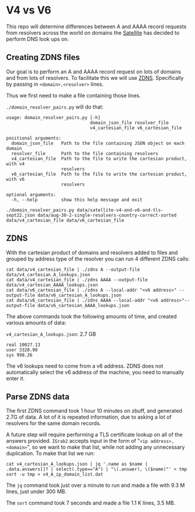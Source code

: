 # V4 vs V6

This repo will determine differences between A and AAAA record requests from
resolvers across the world on domains the
[Satellite](https://censoredplanet.org/projects) has decided to perform DNS look
ups on.

## Creating ZDNS files
Our goal is to perform an A and AAAA record request on lots of domains and from
lots of resolvers. To facilitate this we will use
[ZDNS](https://github.com/zmap/zdns). Specifically by passing in
`<domain>,<resolver>` lines. 

Thus we first need to make a file containing those lines.

`./domain_resolver_pairs.py` will do that:

```
usage: domain_resolver_pairs.py [-h]
                                domain_json_file resolver_file
                                v4_cartesian_file v6_cartesian_file

positional arguments:
  domain_json_file   Path to the file containing JSON object on each domain
  resolver_file      Path to the file containing resolvers
  v4_cartesian_file  Path to the file to write the cartesian product, with v4
                     resolvers
  v6_cartesian_file  Path to the file to write the cartesian product, with v6
                     resolvers

optional arguments:
  -h, --help         show this help message and exit
```
```
./domain_resolver_pairs.py data/satellite-v4-and-v6-and-tls-sept22.json data/aug-30-2-single-resolvers-country-correct-sorted data/v4_cartesian_file data/v6_cartesian_file
```

## ZDNS

With the cartesian product of domains and resolvers added to files and grouped
by address type of the resolver you can run 4 different ZDNS calls:

```
cat data/v4_cartesian_file | ./zdns A --output-file data/v4_cartesian_A_lookups.json
cat data/v4_cartesian_file | ./zdns AAAA --output-file data/v4_cartesian_AAAA_lookups.json
cat data/v6_cartesian_file | ./zdns A --local-addr "<v6 address>" --output-file data/v6_cartesian_A_lookups.json
cat data/v6_cartesian_file | ./zdns AAAA --local-addr "<v6 address>"--output-file data/v6_cartesian_AAAA_lookups.json
```

The above commands took the following amounts of time, and created various
amounts of data:

`v4_cartesian_A_lookups.json`: 2.7 GB
```
real 10027.13
user 3328.90
sys 998.26
```

The v6 lookups need to come from a v6 address. ZDNS does not automatically
select the v6 address of the machine, you need to manually enter it.

## Parse ZDNS data

The first ZDNS command took 1 hour 10 minutes on zbuff, and generated 2.7G of
data. A lot of it is repeated information, due to asking a lot of resolvers for
the same domain records.

A future step will require performing a TLS certificate lookup on all of the
answers provided. `ZGrab2` accepts input in the form of "`<ip address>,
<domain>`", so we want to make that list, while not adding any unnecessary
duplication. To make that list we run:

```
cat v4_cartesian_A_lookups.json | jq '.name as $name | .data.answers[]? | select(.type=="A") | "\(.answer), \($name)"' > tmp
sort -u tmp > v4_A_ip_domain_list.dat
```

The `jq` command took just over a minute to run and made a file with 9.3 M
lines, just under 300 MB.

The `sort` command took 7 seconds and made a file 1.1 K lines, 3.5 MB.








